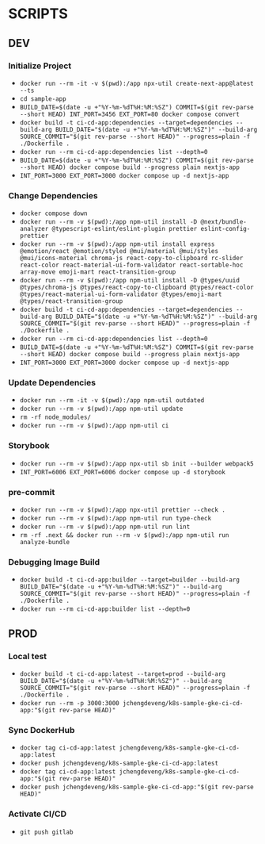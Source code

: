 # SCRIPTS

## DEV

### Initialize Project

- `docker run --rm -it -v $(pwd):/app npx-util create-next-app@latest --ts`
- `cd sample-app`
- `BUILD_DATE=$(date -u +"%Y-%m-%dT%H:%M:%SZ") COMMIT=$(git rev-parse --short HEAD) INT_PORT=3456 EXT_PORT=80 docker compose convert`
- `docker build -t ci-cd-app:dependencies --target=dependencies --build-arg BUILD_DATE="$(date -u +"%Y-%m-%dT%H:%M:%SZ")" --build-arg SOURCE_COMMIT="$(git rev-parse --short HEAD)" --progress=plain -f ./Dockerfile .` <!-- create image tag -->
- `docker run --rm ci-cd-app:dependencies list --depth=0`
- `BUILD_DATE=$(date -u +"%Y-%m-%dT%H:%M:%SZ") COMMIT=$(git rev-parse --short HEAD) docker compose build --progress plain nextjs-app` <!-- create image tag -->
- `INT_PORT=3000 EXT_PORT=3000 docker compose up -d nextjs-app`

### Change Dependencies

- `docker compose down`
- `docker run --rm -v $(pwd):/app npm-util install -D @next/bundle-analyzer @typescript-eslint/eslint-plugin prettier eslint-config-prettier`
- `docker run --rm -v $(pwd):/app npm-util install express @emotion/react @emotion/styled @mui/material @mui/styles @mui/icons-material chroma-js react-copy-to-clipboard rc-slider react-color react-material-ui-form-validator react-sortable-hoc array-move emoji-mart react-transition-group`
- `docker run --rm -v $(pwd):/app npm-util install -D @types/uuid @types/chroma-js @types/react-copy-to-clipboard @types/react-color @types/react-material-ui-form-validator @types/emoji-mart @types/react-transition-group`
- `docker build -t ci-cd-app:dependencies --target=dependencies --build-arg BUILD_DATE="$(date -u +"%Y-%m-%dT%H:%M:%SZ")" --build-arg SOURCE_COMMIT="$(git rev-parse --short HEAD)" --progress=plain -f ./Dockerfile .` <!-- override image tag -->
- `docker run --rm ci-cd-app:dependencies list --depth=0`
- `BUILD_DATE=$(date -u +"%Y-%m-%dT%H:%M:%SZ") COMMIT=$(git rev-parse --short HEAD) docker compose build --progress plain nextjs-app` <!-- override image tag -->
- `INT_PORT=3000 EXT_PORT=3000 docker compose up -d nextjs-app`

### Update Dependencies

- `docker run --rm -it -v $(pwd):/app npm-util outdated`
- `docker run --rm -v $(pwd):/app npm-util update`
- `rm -rf node_modules/`
- `docker run --rm -v $(pwd):/app npm-util ci`

### Storybook

- `docker run --rm -v $(pwd):/app npx-util sb init --builder webpack5`
- `INT_PORT=6006 EXT_PORT=6006 docker compose up -d storybook`

### pre-commit

- `docker run --rm -v $(pwd):/app npx-util prettier --check .`
- `docker run --rm -v $(pwd):/app npm-util run type-check`
- `docker run --rm -v $(pwd):/app npm-util run lint`
- `rm -rf .next && docker run --rm -v $(pwd):/app npm-util run analyze-bundle`

### Debugging Image Build

- `docker build -t ci-cd-app:builder --target=builder --build-arg BUILD_DATE="$(date -u +"%Y-%m-%dT%H:%M:%SZ")" --build-arg SOURCE_COMMIT="$(git rev-parse --short HEAD)" --progress=plain -f ./Dockerfile .`
- `docker run --rm ci-cd-app:builder list --depth=0` <!-- npm [... debugging CMD ] -->

## PROD

### Local test

- `docker build -t ci-cd-app:latest --target=prod --build-arg BUILD_DATE="$(date -u +"%Y-%m-%dT%H:%M:%SZ")" --build-arg SOURCE_COMMIT="$(git rev-parse --short HEAD)" --progress=plain -f ./Dockerfile .`
- `docker run --rm -p 3000:3000 jchengdeveng/k8s-sample-gke-ci-cd-app:"$(git rev-parse HEAD)"`

### Sync DockerHub

- `docker tag ci-cd-app:latest jchengdeveng/k8s-sample-gke-ci-cd-app:latest`
- `docker push jchengdeveng/k8s-sample-gke-ci-cd-app:latest`
- `docker tag ci-cd-app:latest jchengdeveng/k8s-sample-gke-ci-cd-app:"$(git rev-parse HEAD)"`
- `docker push jchengdeveng/k8s-sample-gke-ci-cd-app:"$(git rev-parse HEAD)"`

### Activate CI/CD

- `git push gitlab` <!-- add `-o ci.skip` to skip pipeline -->
